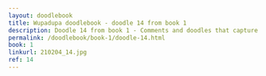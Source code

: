 ```yaml
---
layout: doodlebook
title: Wupadupa doodlebook - doodle 14 from book 1
description: Doodle 14 from book 1 - Comments and doodles that capture the essence of this event  
permalink: /doodlebook/book-1/doodle-14.html
book: 1
linkurl: 210204_14.jpg
ref: 14
---	  
```

																																																																							